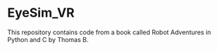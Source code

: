 # EyeSim_VR
This repository contains code from a book called Robot Adventures in Python and C by Thomas B.
